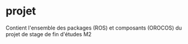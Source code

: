projet
======

Contient l'ensemble des packages (ROS) et composants (OROCOS) du projet de stage de fin d'études M2 
